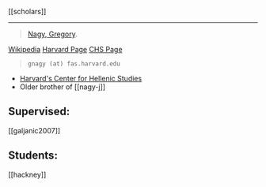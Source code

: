 [[scholars]]
***
> [Nagy, Gregory](nagy-g.md).

[Wikipedia](https://en.wikipedia.org/wiki/Gregory-Nagy)
[Harvard Page](https://classics.fas.harvard.edu/people/gregory-nagy-0)
[CHS Page](https://greece.chs.harvard.edu/board-of-directors/gregory-nagy)
> `gnagy (at) fas.harvard.edu`
- [Harvard's Center for Hellenic Studies](chs.md)
- Older brother of [[nagy-j]]

## Supervised:
[[galjanic2007]]

## Students:
[[hackney]]

